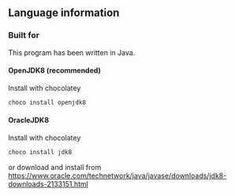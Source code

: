 ## Language information
### Built for
This program has been written in Java.

#### OpenJDK8 (recommended)
Install with chocolatey
```powershell
choco install openjdk8
```
#### OracleJDK8
Install with chocolatey
```powershell
choco install jdk8
```
or download and install from
<https://www.oracle.com/technetwork/java/javase/downloads/jdk8-downloads-2133151.html>
